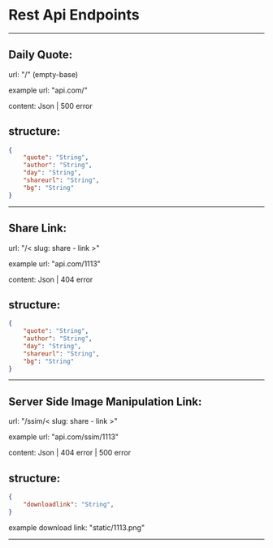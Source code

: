 # Rest Api Endpoints

------
## Daily Quote:

url: "/" (empty-base)

example url: "api.com/"  

content: Json | 500 error

structure: 
-
```json
{
    "quote": "String",
    "author": "String",
    "day": "String",
    "shareurl": "String",
    "bg": "String"
}
```
------

## Share Link:

url: "/< slug: share - link >" 

example url: "api.com/1113"  

content: Json | 404 error

structure: 
-
```json
{
    "quote": "String",
    "author": "String",
    "day": "String",
    "shareurl": "String",
    "bg": "String"
}
```

------

## Server Side Image Manipulation Link:

url: "/ssim/< slug: share - link >" 

example url: "api.com/ssim/1113"  

content: Json | 404 error | 500 error

structure: 
-
```json
{
    "downloadlink": "String",
}

```
example download link: "static/1113.png"

------